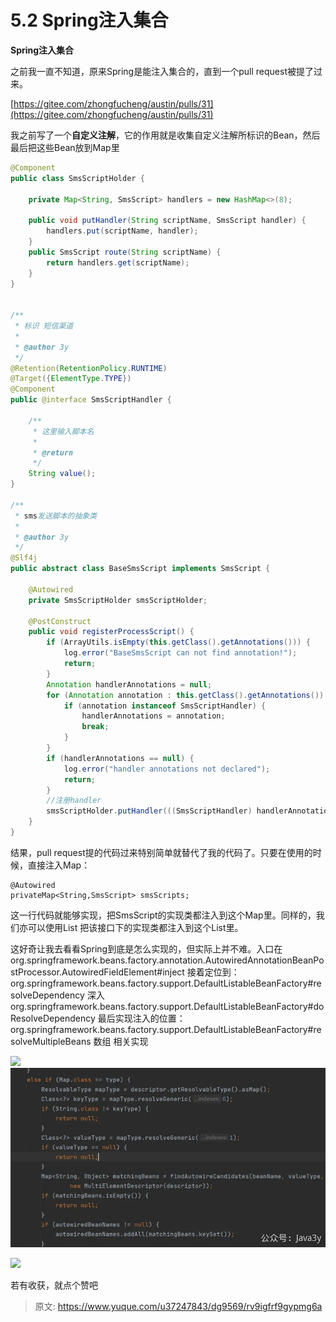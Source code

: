 # 5.2 Spring注入集合

**Spring注入集合**

之前我一直不知道，原来Spring是能注入集合的，直到一个pull request被提了过来。

[https://gitee.com/zhongfucheng/austin/pulls/31](https://gitee.com/zhongfucheng/austin/pulls/31)

我之前写了一个**自定义注解**，它的作用就是收集自定义注解所标识的Bean，然后最后把这些Bean放到Map里
```java
@Component
public class SmsScriptHolder {

    private Map<String, SmsScript> handlers = new HashMap<>(8);

    public void putHandler(String scriptName, SmsScript handler) {
        handlers.put(scriptName, handler);
    }
    public SmsScript route(String scriptName) {
        return handlers.get(scriptName);
    }
}


/**
 * 标识 短信渠道
 *
 * @author 3y
 */
@Retention(RetentionPolicy.RUNTIME)
@Target({ElementType.TYPE})
@Component
public @interface SmsScriptHandler {

    /**
     * 这里输入脚本名
     *
     * @return
     */
    String value();
}

/**
 * sms发送脚本的抽象类
 *
 * @author 3y
 */
@Slf4j
public abstract class BaseSmsScript implements SmsScript {

    @Autowired
    private SmsScriptHolder smsScriptHolder;

    @PostConstruct
    public void registerProcessScript() {
        if (ArrayUtils.isEmpty(this.getClass().getAnnotations())) {
            log.error("BaseSmsScript can not find annotation!");
            return;
        }
        Annotation handlerAnnotations = null;
        for (Annotation annotation : this.getClass().getAnnotations()) {
            if (annotation instanceof SmsScriptHandler) {
                handlerAnnotations = annotation;
                break;
            }
        }
        if (handlerAnnotations == null) {
            log.error("handler annotations not declared");
            return;
        }
        //注册handler
        smsScriptHolder.putHandler(((SmsScriptHandler) handlerAnnotations).value(), this);
    }
}
```

结果，pull request提的代码过来特别简单就替代了我的代码了。只要在使用的时候，直接注入Map：

```
@Autowired
privateMap<String,SmsScript> smsScripts;
```

这一行代码就能够实现，把SmsScript的实现类都注入到这个Map里。同样的，我们亦可以使用List<Interface> 把该接口下的实现类都注入到这个List里。

这好奇让我去看看Spring到底是怎么实现的，但实际上并不难。入口在org.springframework.beans.factory.annotation.AutowiredAnnotationBeanPostProcessor.AutowiredFieldElement#inject
接着定位到：org.springframework.beans.factory.support.DefaultListableBeanFactory#resolveDependency
深入 org.springframework.beans.factory.support.DefaultListableBeanFactory#doResolveDependency
最后实现注入的位置： org.springframework.beans.factory.support.DefaultListableBeanFactory#resolveMultipleBeans 数组 相关实现

![](https://www.yuque.com/api/filetransfer/images?url=https%3A%2F%2Fp3-juejin.byteimg.com%2Ftos-cn-i-k3u1fbpfcp%2Fbbbb4c4503274c1396b578a95c454f13%7Etplv-k3u1fbpfcp-zoom-1.image%3Fx-oss-process%3Dimage%252Fwatermark%252Ctype_d3F5LW1pY3JvaGVp%252Csize_9%252Ctext_5YWs5LyX5Y-377yaSmF2YTN5%252Ccolor_FFFFFF%252Cshadow_50%252Ct_80%252Cg_se%252Cx_10%252Cy_10&sign=beb30acae9cf9d9ef6cd05069140434a0c61adbaca4896a722310a1b82c566f9&date=1722402172229#from=url&id=Y3Wef&originalType=binary&ratio=1.25&rotation=0&showTitle=false&status=done&style=none&title=)
![1683882166866-5c648c18-bfc9-4ea7-a0ed-0559a0e3a66a.png](./img/xco06CJyYFXiOTVI/1683882166866-5c648c18-bfc9-4ea7-a0ed-0559a0e3a66a-455402.webp)

![](https://www.yuque.com/api/filetransfer/images?url=https%3A%2F%2Fp3-juejin.byteimg.com%2Ftos-cn-i-k3u1fbpfcp%2Fbbbb4c4503274c1396b578a95c454f13%7Etplv-k3u1fbpfcp-zoom-1.image%3Fx-oss-process%3Dimage%252Fwatermark%252Ctype_d3F5LW1pY3JvaGVp%252Csize_9%252Ctext_5YWs5LyX5Y-377yaSmF2YTN5%252Ccolor_FFFFFF%252Cshadow_50%252Ct_80%252Cg_se%252Cx_10%252Cy_10&sign=beb30acae9cf9d9ef6cd05069140434a0c61adbaca4896a722310a1b82c566f9&date=1722402172226#from=url&id=lzGUK&originalType=binary&ratio=1.25&rotation=0&showTitle=false&status=done&style=none&title=)

若有收获，就点个赞吧

 





> 原文: <https://www.yuque.com/u37247843/dg9569/rv9igfrf9gypmg6a>